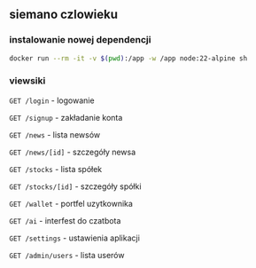 ## siemano czlowieku

### instalowanie nowej dependencji

```bash
docker run --rm -it -v $(pwd):/app -w /app node:22-alpine sh
```

### viewsiki

`GET /login` - logowanie

`GET /signup` - zakładanie konta

`GET /news` - lista newsów

`GET /news/[id]` - szczegóły newsa

`GET /stocks` - lista spółek

`GET /stocks/[id]` - szczegóły spółki

`GET /wallet` - portfel uzytkownika

`GET /ai` - interfest do czatbota

`GET /settings` - ustawienia aplikacji

`GET /admin/users` - lista userów

